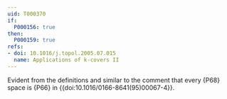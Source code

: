 ```yaml
---
uid: T000370
if:
  P000156: true
then:
  P000159: true
refs:
- doi: 10.1016/j.topol.2005.07.015
  name: Applications of k-covers II
---
```


Evident from the definitions and similar to the comment that every {P68} space is {P66} in {{doi:10.1016/0166-8641(95)00067-4}}.